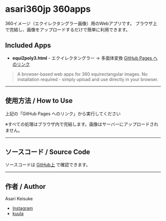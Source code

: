 # asari360jp 360apps

360イメージ（エクイレクタングラー画像）用のWebアプリです。
ブラウザ上で完結し、画像をアップロードするだけで簡単に利用できます。

## Included Apps
- **equi2poly3.html** - エクイレクタングラー → 多面体変換 [GitHub Pages へのリンク](https://asari360jp.github.io/360apps/equi2poly3.html)

> A browser-based web apps for 360 equirectangular images.
> No installation required - simply upload and use directly in your browser.

---

## 使用方法 / How to Use

上記の「GitHub Pages へのリンク」から実行してください

※すべての処理はブラウザ内で完結します。画像はサーバーにアップロードされません。

---

## ソースコード / Source Code

ソースコードは [GitHub上](https://github.com/asari360jp/360apps/) で確認できます。

---

## 作者 / Author

Asari Keisuke
- [Instagram](https://www.instagram.com/asari360jp/)
- [kuula](https://kuula.co/profile/asari360jp/)
